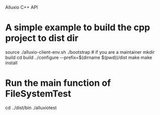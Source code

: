 Alluxio C++ API

# A simple example to build the cpp project to dist dir
source ./alluxio-client-env.sh
./bootstrap  # if you are a maintainer
mkdir build
cd build
../configure --prefix=$(dirname $(pwd))/dist
make
make install

# Run the main function of FileSystemTest
cd ../dist/bin
./alluxiotest

